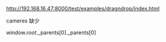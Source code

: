 http://192.168.16.47:8000/test/examples/dragndrop/index.html

cameres 缺少


window._root_._parents[0]._parents[0]